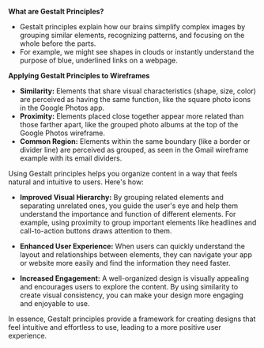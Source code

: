 **What are Gestalt Principles?**
- Gestalt principles explain how our brains simplify complex images by grouping similar elements, recognizing patterns, and focusing on the whole before the parts.
- For example, we might see shapes in clouds or instantly understand the purpose of blue, underlined links on a webpage.

**Applying Gestalt Principles to Wireframes**
- **Similarity:** Elements that share visual characteristics (shape, size, color) are perceived as having the same function, like the square photo icons in the Google Photos app.
- **Proximity:** Elements placed close together appear more related than those farther apart, like the grouped photo albums at the top of the Google Photos wireframe.
- **Common Region:** Elements within the same boundary (like a border or divider line) are perceived as grouped, as seen in the Gmail wireframe example with its email dividers.

Using Gestalt principles helps you organize content in a way that feels natural and intuitive to users. Here's how:

- **Improved Visual Hierarchy:** By grouping related elements and separating unrelated ones, you guide the user's eye and help them understand the importance and function of different elements. For example, using proximity to group important elements like headlines and call-to-action buttons draws attention to them.
    
- **Enhanced User Experience:** When users can quickly understand the layout and relationships between elements, they can navigate your app or website more easily and find the information they need faster.
    
- **Increased Engagement:** A well-organized design is visually appealing and encourages users to explore the content. By using similarity to create visual consistency, you can make your design more engaging and enjoyable to use.

In essence, Gestalt principles provide a framework for creating designs that feel intuitive and effortless to use, leading to a more positive user experience.